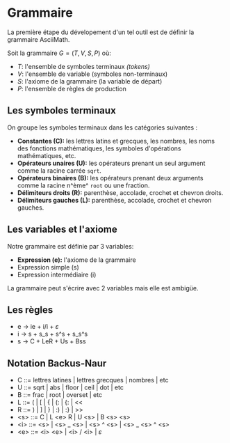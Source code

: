 # Grammaire

La première étape du dévelopement d'un tel outil est de définir la grammaire AsciiMath.

Soit la grammaire $G=(T,V,S,P)$ où:

- $T$: l'ensemble de symboles terminaux *(tokens)*
- $V$: l'ensemble de variable (symboles non-terminaux)
- $S$: l'axiome de la grammaire (la variable de départ)
- $P$: l'ensemble de règles de production

## Les symboles terminaux

On groupe les symboles terminaux dans les catégories suivantes :

- **Constantes (C):** les lettres latins et grecques, les nombres, les noms des fonctions mathématiques, les symboles d'opérations mathématiques, etc.
- **Opérateurs unaires (U):** les opérateurs prenant un seul argument comme la racine carrée `sqrt`.
- **Opérateurs binaires (B):** les opérateurs prenant deux arguments comme la racine n^ème^ `root` ou une fraction.
- **Délimiteurs droits (R):** parenthèse, accolade, crochet et chevron droits.
- **Délimiteurs gauches (L):** parenthèse, accolade, crochet et chevron gauches.

## Les variables et l'axiome

Notre grammaire est définie par 3 variables:

- **Expression (e):** l'axiome de la grammaire
- Expression simple (s)
- Expression intermédiaire (i)

La grammaire peut s'écrire avec 2 variables mais elle est ambigüe.

## Les règles

- e $\rightarrow$ ie + i/i + $\varepsilon$
- i $\rightarrow$ s + s_s + s^s + s_s^s
- s $\rightarrow$ C + LeR + Us + Bss

## Notation Backus-Naur

- C ::= lettres latines | lettres grecques | nombres | etc
- U ::= sqrt | abs | floor | ceil | dot | etc
- B ::= frac | root | overset | etc
- L ::= ( | [ | { | (: | {: | <<
- R ::= ) | ] | } | :) | :} | >>
- \<s\> ::= C | L \<e\> R | U \<s\> | B \<s\> \<s\>
- \<i\> ::= \<s\> | \<s\> _ \<s\> | \<s\> ^ \<s\> | \<s\> _ \<s\> ^ \<s\>
- \<e\> ::= \<i\> \<e\> | \<i\> / \<i\> | $\varepsilon$